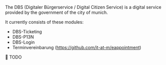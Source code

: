 The DBS (Digitaler Bürgerservice / Digital Citizen Service) is a digital service provided by the government of the city of munich.

It currently consists of these modules:

- DBS-Ticketing
- DBS-P13N
- DBS-Login
- Terminvereinbarung (<https://github.com/it-at-m/eappointment>)

🚧 TODO
